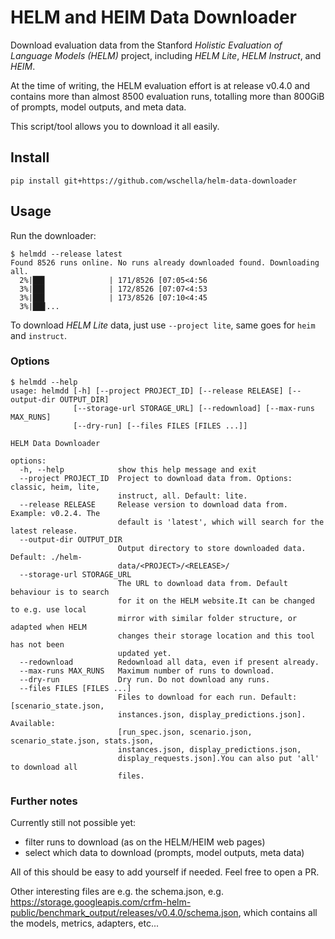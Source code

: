 # HELM and HEIM Data Downloader

Download evaluation data from the Stanford _Holistic Evaluation of Language Models (HELM)_ project, including _HELM Lite_, _HELM Instruct_, and _HEIM_.

At the time of writing, the HELM evaluation effort is at release v0.4.0 and contains more than almost 8500 evaluation runs, totalling more than 800GiB of prompts, model outputs, and meta data.

This script/tool allows you to download it all easily.

## Install

```shell
pip install git+https://github.com/wschella/helm-data-downloader
```

## Usage

Run the downloader:

```shell
$ helmdd --release latest
Found 8526 runs online. No runs already downloaded found. Downloading all.
  2%|██▋              | 171/8526 [07:05<4:56
  3%|██▋              | 172/8526 [07:07<4:53
  3%|██▋              | 173/8526 [07:10<4:45
  3%|██▊...
```

To download _HELM Lite_ data, just use `--project lite`, same goes for `heim` and `instruct`.

### Options

```shell
$ helmdd --help
usage: helmdd [-h] [--project PROJECT_ID] [--release RELEASE] [--output-dir OUTPUT_DIR]
              [--storage-url STORAGE_URL] [--redownload] [--max-runs MAX_RUNS]
              [--dry-run] [--files FILES [FILES ...]]

HELM Data Downloader

options:
  -h, --help            show this help message and exit
  --project PROJECT_ID  Project to download data from. Options: classic, heim, lite,
                        instruct, all. Default: lite.
  --release RELEASE     Release version to download data from. Example: v0.2.4. The
                        default is 'latest', which will search for the latest release.
  --output-dir OUTPUT_DIR
                        Output directory to store downloaded data. Default: ./helm-
                        data/<PROJECT>/<RELEASE>/
  --storage-url STORAGE_URL
                        The URL to download data from. Default behaviour is to search
                        for it on the HELM website.It can be changed to e.g. use local
                        mirror with similar folder structure, or adapted when HELM
                        changes their storage location and this tool has not been
                        updated yet.
  --redownload          Redownload all data, even if present already.
  --max-runs MAX_RUNS   Maximum number of runs to download.
  --dry-run             Dry run. Do not download any runs.
  --files FILES [FILES ...]
                        Files to download for each run. Default: [scenario_state.json,
                        instances.json, display_predictions.json]. Available:
                        [run_spec.json, scenario.json, scenario_state.json, stats.json,
                        instances.json, display_predictions.json,
                        display_requests.json].You can also put 'all' to download all
                        files.
```

### Further notes

Currently still not possible yet:

- filter runs to download (as on the HELM/HEIM web pages)
- select which data to download (prompts, model outputs, meta data)

All of this should be easy to add yourself if needed. Feel free to open a PR.

Other interesting files are e.g. the schema.json, e.g. <https://storage.googleapis.com/crfm-helm-public/benchmark_output/releases/v0.4.0/schema.json>, which contains all the models, metrics, adapters, etc...
